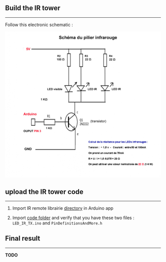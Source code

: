 
## Build the IR tower 

***

Follow this electronic schematic :

![tower](elec-schematic.jpg)


## upload the IR tower code

***

1. Import IR remote librairie [directory](IR-tower/IRremote) in Arduino app

2. Import [code folder](IR-tower/IR-tower-code) and verify that you have these two files : `LED_IR_TX.ino` and `PinDefinitionsAndMore.h`

## Final result 

***

**TODO**
